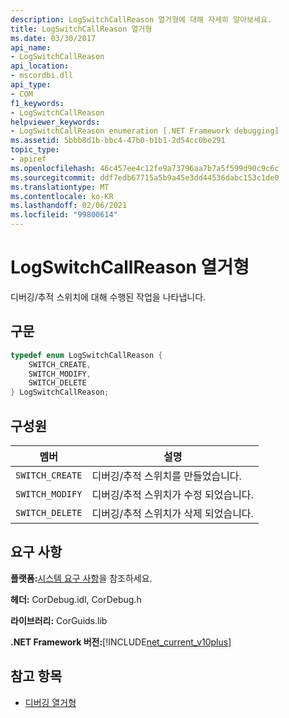 ```yaml
---
description: LogSwitchCallReason 열거형에 대해 자세히 알아보세요.
title: LogSwitchCallReason 열거형
ms.date: 03/30/2017
api_name:
- LogSwitchCallReason
api_location:
- mscordbi.dll
api_type:
- COM
f1_keywords:
- LogSwitchCallReason
helpviewer_keywords:
- LogSwitchCallReason enumeration [.NET Framework debugging]
ms.assetid: 5bbb8d1b-bbc4-47b0-b1b1-2d54cc0be291
topic_type:
- apiref
ms.openlocfilehash: 46c457ee4c12fe9a73796aa7b7a5f599d90c9c6c
ms.sourcegitcommit: ddf7edb67715a5b9a45e3dd44536dabc153c1de0
ms.translationtype: MT
ms.contentlocale: ko-KR
ms.lasthandoff: 02/06/2021
ms.locfileid: "99800614"
---
```

# <a name="logswitchcallreason-enumeration"></a>LogSwitchCallReason 열거형

디버깅/추적 스위치에 대해 수행된 작업을 나타냅니다.  
  
## <a name="syntax"></a>구문  
  
```cpp  
typedef enum LogSwitchCallReason {  
    SWITCH_CREATE,  
    SWITCH_MODIFY,  
    SWITCH_DELETE  
} LogSwitchCallReason;  
```  
  
## <a name="members"></a>구성원  
  
|멤버|설명|  
|------------|-----------------|  
|`SWITCH_CREATE`|디버깅/추적 스위치를 만들었습니다.|  
|`SWITCH_MODIFY`|디버깅/추적 스위치가 수정 되었습니다.|  
|`SWITCH_DELETE`|디버깅/추적 스위치가 삭제 되었습니다.|  
  
## <a name="requirements"></a>요구 사항  

 **플랫폼:**[시스템 요구 사항](../../get-started/system-requirements.md)을 참조하세요.  
  
 **헤더:** CorDebug.idl, CorDebug.h  
  
 **라이브러리:** CorGuids.lib  
  
 **.NET Framework 버전:**[!INCLUDE[net_current_v10plus](../../../../includes/net-current-v10plus-md.md)]  
  
## <a name="see-also"></a>참고 항목

- [디버깅 열거형](debugging-enumerations.md)

